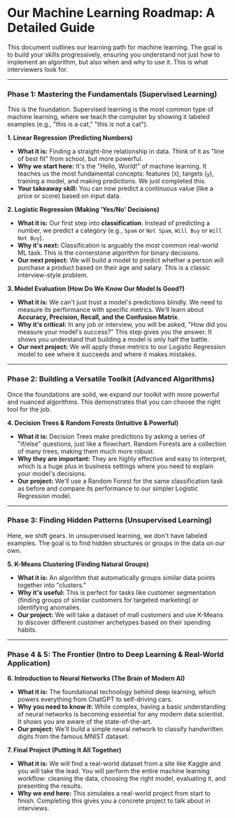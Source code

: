# Our Machine Learning Roadmap: A Detailed Guide

This document outlines our learning path for machine learning. The goal is to build your skills progressively, ensuring you understand not just how to implement an algorithm, but also when and why to use it. This is what interviewers look for.

---

### **Phase 1: Mastering the Fundamentals (Supervised Learning)**

This is the foundation. Supervised learning is the most common type of machine learning, where we teach the computer by showing it labeled examples (e.g., "this is a cat," "this is not a cat").

**1. Linear Regression (Predicting Numbers)**
- **What it is:** Finding a straight-line relationship in data. Think of it as "line of best fit" from school, but more powerful.
- **Why we start here:** It's the "Hello, World!" of machine learning. It teaches us the most fundamental concepts: features (`X`), targets (`y`), training a model, and making predictions. We just completed this.
- **Your takeaway skill:** You can now predict a continuous value (like a price or score) based on input data.

**2. Logistic Regression (Making 'Yes/No' Decisions)**
- **What it is:** Our first step into **classification**. Instead of predicting a number, we predict a category (e.g., `Spam` or `Not Spam`, `Will Buy` or `Will Not Buy`).
- **Why it's next:** Classification is arguably the most common real-world ML task. This is the cornerstone algorithm for binary decisions.
- **Our next project:** We will build a model to predict whether a person will purchase a product based on their age and salary. This is a classic interview-style problem.

**3. Model Evaluation (How Do We Know Our Model Is Good?)**
- **What it is:** We can't just trust a model's predictions blindly. We need to measure its performance with specific metrics. We'll learn about **Accuracy, Precision, Recall, and the Confusion Matrix**.
- **Why it's critical:** In any job or interview, you will be asked, "How did you measure your model's success?" This step gives you the answer. It shows you understand that building a model is only half the battle.
- **Our next project:** We will apply these metrics to our Logistic Regression model to see where it succeeds and where it makes mistakes.

---

### **Phase 2: Building a Versatile Toolkit (Advanced Algorithms)**

Once the foundations are solid, we expand our toolkit with more powerful and nuanced algorithms. This demonstrates that you can choose the right tool for the job.

**4. Decision Trees & Random Forests (Intuitive & Powerful)**
- **What it is:** Decision Trees make predictions by asking a series of "if/else" questions, just like a flowchart. Random Forests are a collection of many trees, making them much more robust.
- **Why they are important:** They are highly effective and easy to interpret, which is a huge plus in business settings where you need to explain your model's decisions.
- **Our project:** We'll use a Random Forest for the same classification task as before and compare its performance to our simpler Logistic Regression model.

---

### **Phase 3: Finding Hidden Patterns (Unsupervised Learning)**

Here, we shift gears. In unsupervised learning, we don't have labeled examples. The goal is to find hidden structures or groups in the data on our own.

**5. K-Means Clustering (Finding Natural Groups)**
- **What it is:** An algorithm that automatically groups similar data points together into "clusters."
- **Why it's useful:** This is perfect for tasks like customer segmentation (finding groups of similar customers for targeted marketing) or identifying anomalies.
- **Our project:** We will take a dataset of mall customers and use K-Means to discover different customer archetypes based on their spending habits.

---

### **Phase 4 & 5: The Frontier (Intro to Deep Learning & Real-World Application)**

**6. Introduction to Neural Networks (The Brain of Modern AI)**
- **What it is:** The foundational technology behind deep learning, which powers everything from ChatGPT to self-driving cars.
- **Why you need to know it:** While complex, having a basic understanding of neural networks is becoming essential for any modern data scientist. It shows you are aware of the state-of-the-art.
- **Our project:** We'll build a simple neural network to classify handwritten digits from the famous MNIST dataset.

**7. Final Project (Putting It All Together)**
- **What it is:** We will find a real-world dataset from a site like Kaggle and you will take the lead. You will perform the entire machine learning workflow: cleaning the data, choosing the right model, evaluating it, and presenting the results.
- **Why we end here:** This simulates a real-world project from start to finish. Completing this gives you a concrete project to talk about in interviews. 